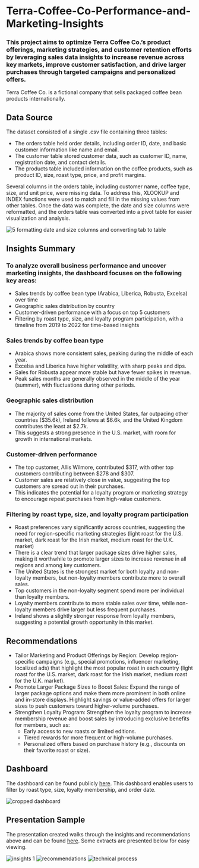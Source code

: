 # Terra-Coffee-Co-Performance-and-Marketing-Insights
### This project aims to optimize Terra Coffee Co.’s product offerings, marketing strategies, and customer retention efforts by leveraging sales data insights to increase revenue across key markets, improve customer satisfaction, and drive larger purchases through targeted campaigns and personalized offers.

Terra Coffee Co. is a fictional company that sells packaged coffee bean products internationally.

## Data Source
The dataset consisted of a single .csv file containing three tables:
- The orders table held order details, including order ID, date, and basic customer information like name and email.
- The customer table stored customer data, such as customer ID, name, registration date, and contact details.
- The products table included information on the coffee products, such as product ID, size, roast type, price, and profit margins.

Several columns in the orders table, including customer name, coffee type, size, and unit price, were missing data. To address this, XLOOKUP and INDEX functions were used to match and fill in the missing values from other tables. Once the data was complete, the date and size columns were reformatted, and the orders table was converted into a pivot table for easier visualization and analysis.

![5  formatting date and size columns and converting tab to table](https://github.com/user-attachments/assets/b080c46b-cb85-4c99-9768-8fa7d8730bdb)


## Insights Summary
### To analyze overall business performance and uncover marketing insights, the dashboard focuses on the following key areas:
- Sales trends by coffee bean type (Arabica, Liberica, Robusta, Excelsa) over time
- Geographic sales distribution by country
- Customer-driven performance with a focus on top 5 customers
- Filtering by roast type, size, and loyalty program participation, with a timeline from 2019 to 2022 for time-based insights

### Sales trends by coffee bean type
- Arabica shows more consistent sales, peaking during the middle of each year.
- Excelsa and Liberica have higher volatility, with sharp peaks and dips.
- Sales for Robusta appear more stable but have fewer spikes in revenue.
- Peak sales months are generally observed in the middle of the year (summer), with fluctuations during other periods.
  
### Geographic sales distribution
- The majority of sales come from the United States, far outpacing other countries ($35.6k), Ireland follows at $6.6k, and the United Kingdom contributes the least at $2.7k.
- This suggests a strong presence in the U.S. market, with room for growth in international markets.

### Customer-driven performance
- The top customer, Allis Wilmore, contributed $317, with other top customers contributing between $278 and $307.
- Customer sales are relatively close in value, suggesting the top customers are spread out in their purchases.
- This indicates the potential for a loyalty program or marketing strategy to encourage repeat purchases from high-value customers.

### Filtering by roast type, size, and loyalty program participation
- Roast preferences vary significantly across countries, suggesting the need for region-specific marketing strategies (light roast for the U.S. market, dark roast for the Irish market, medium roast for the U.K. market)
- There is a clear trend that larger package sizes drive higher sales, making it worthwhile to promote larger sizes to increase revenue in all regions and among key customers.
- The United States is the strongest market for both loyalty and non-loyalty members, but non-loyalty members contribute more to overall sales.
- Top customers in the non-loyalty segment spend more per individual than loyalty members.
- Loyalty members contribute to more stable sales over time, while non-loyalty members drive larger but less frequent purchases.
- Ireland shows a slightly stronger response from loyalty members, suggesting a potential growth opportunity in this market.

## Recommendations
- Tailor Marketing and Product Offerings by Region: Develop region-specific campaigns (e.g., special promotions, influencer marketing, localized ads) that highlight the most popular roast in each country (light roast for the U.S. market, dark roast for the Irish market, medium roast for the U.K. market).
- Promote Larger Package Sizes to Boost Sales: Expand the range of larger package options and make them more prominent in both online and in-store displays. Highlight savings or value-added offers for larger sizes to push customers toward higher-volume purchases.
- Strengthen Loyalty Program: Strengthen the loyalty program to increase membership revenue and boost sales by introducing exclusive benefits for members, such as:
  - Early access to new roasts or limited editions.
  - Tiered rewards for more frequent or high-volume purchases.
  - Personalized offers based on purchase history (e.g., discounts on their favorite roast or size).

## Dashboard
The dashboard can be found publicly [here](https://1drv.ms/x/c/44e7afdb0dddc60d/ETzMofiAYURPghVwdCnIeXIBlhe4s6BtA4IS8xWGN_nykA). This dashboard enables users to filter by roast type, size, loyalty membership, and order date.

![cropped dashboard](https://github.com/user-attachments/assets/ffdd32ae-b4dc-4506-8c27-88c366f73679)

## Presentation Sample
The presentation created walks through the insights and recommendations above and can be found [here](https://docs.google.com/presentation/d/1cAIyW8XMK9J51erM7xtrKvAMUw_lYodd/edit?usp=sharing&ouid=105728372417079201864&rtpof=true&sd=true). Some extracts are presented below for easy viewing.

![insights 1](https://github.com/user-attachments/assets/cc8058c8-821c-4bc9-b23a-5ae195f30b3f)
![recommendations](https://github.com/user-attachments/assets/d5423e98-3b45-418e-97bd-f37ab2a4d117)
![technical process](https://github.com/user-attachments/assets/0f16f543-79f5-496b-9a8d-9773ce16159e)
